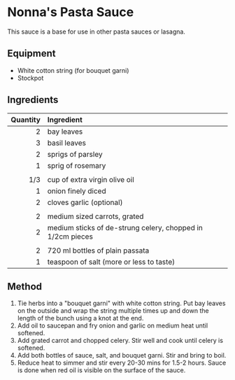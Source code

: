 # Nonna's Pasta Sauce

This sauce is a base for use in other pasta sauces or lasagna.

## Equipment

* White cotton string (for bouquet garni)
* Stockpot

## Ingredients

| Quantity | Ingredient                                                 |
|---------:|:-----------------------------------------------------------|
|        2 | bay leaves                                                 |
|        3 | basil leaves                                               |
|        2 | sprigs of parsley                                          |
|        1 | sprig of rosemary                                          |
|          |                                                            |
|      1/3 | cup of extra virgin olive oil                              |
|        1 | onion finely diced                                         |
|        2 | cloves garlic (optional)                                   |
|          |                                                            |
|        2 | medium sized carrots, grated                               |
|        2 | medium sticks of de-strung celery, chopped in 1/2cm pieces |
|          |                                                            |
|        2 | 720 ml bottles of plain passata                            |
|        1 | teaspoon of salt (more or less to taste)                   |

## Method

1. Tie herbs into a "bouquet garni" with white cotton string. Put bay leaves on the outside and wrap the string multiple times up and down the length of the bunch using a knot at the end.
2. Add oil to saucepan and fry onion and garlic on medium heat until softened.
3. Add grated carrot and chopped celery. Stir well and cook until celery is softened.
4. Add both bottles of sauce, salt, and bouquet garni. Stir and bring to boil.
5. Reduce heat to simmer and stir every 20-30 mins for 1.5-2 hours. Sauce is done when red oil is visible on the surface of the sauce.
